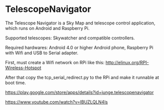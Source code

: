 # TelescopeNavigator

The Telescope Navigator is a Sky Map and telescope control application, which runs on Android and Raspberry Pi.

Supported telescopes: Skywatcher and compatible controllers.

Required hardwares: Android 4.0 or higher Android phone, Raspberry Pi with Wifi and USB to Serial adapter.

First, must create a Wifi network on RPi like this: http://elinux.org/RPI-Wireless-Hotspot

After that copy the tcp_serial_redirect.py to the RPi and make it runnable at boot time.

https://play.google.com/store/apps/details?id=junge.telescopenavigator

https://www.youtube.com/watch?v=IBUZLQLN4ls

